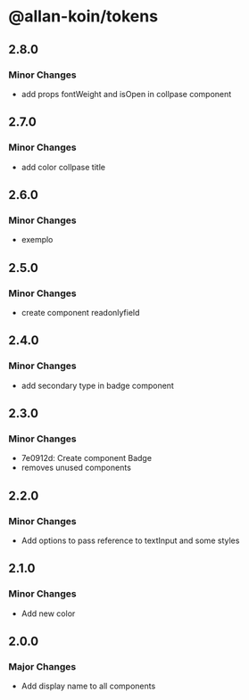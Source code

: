 # @allan-koin/tokens

## 2.8.0

### Minor Changes

- add props fontWeight and isOpen in collpase component

## 2.7.0

### Minor Changes

- add color collpase title

## 2.6.0

### Minor Changes

- exemplo

## 2.5.0

### Minor Changes

- create component readonlyfield

## 2.4.0

### Minor Changes

- add secondary type in badge component

## 2.3.0

### Minor Changes

- 7e0912d: Create component Badge
- removes unused components

## 2.2.0

### Minor Changes

- Add options to pass reference to textInput and some styles

## 2.1.0

### Minor Changes

- Add new color

## 2.0.0

### Major Changes

- Add display name to all components
